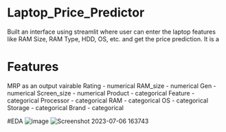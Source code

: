 # Laptop_Price_Predictor
Built an interface using streamlit where user can enter the laptop features like RAM Size, RAM Type, HDD, OS, etc. and get the price prediction. It is a 

# Features
MRP as an output vairable
Rating - numerical 
RAM_size - numerical
Gen - numerical
Screen_size - numerical
Product - categorical
Feature - categorical
Processor - categorical
RAM - categorical
OS - categorical
Storage - categorical
Brand - categorical


#EDA
![image](https://github.com/Mozammil612/Laptop_Price_Predictor/assets/118210845/476143e2-d981-45fb-af1f-ddfa380421eb)
![Screenshot 2023-07-06 163743](https://github.com/Mozammil612/Laptop_Price_Predictor/assets/118210845/1caf17cf-4da3-4019-90bc-3d3e7472b94f)
